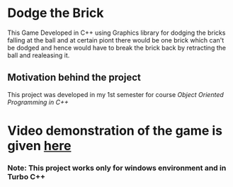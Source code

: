 # Dodge the Brick

This Game Developed in C++ using Graphics library for dodging the bricks falling at the ball and at certain piont there would be one brick which can't be dodged and hence would have to break the brick back by retracting the ball and realeasing it.
 
## Motivation behind the project
This project was developed in my 1st semester for course *Object Oriented Programming in C++*

# Video demonstration of the game is given [here]()

### Note: This project works only for windows environment and in Turbo C++
 
